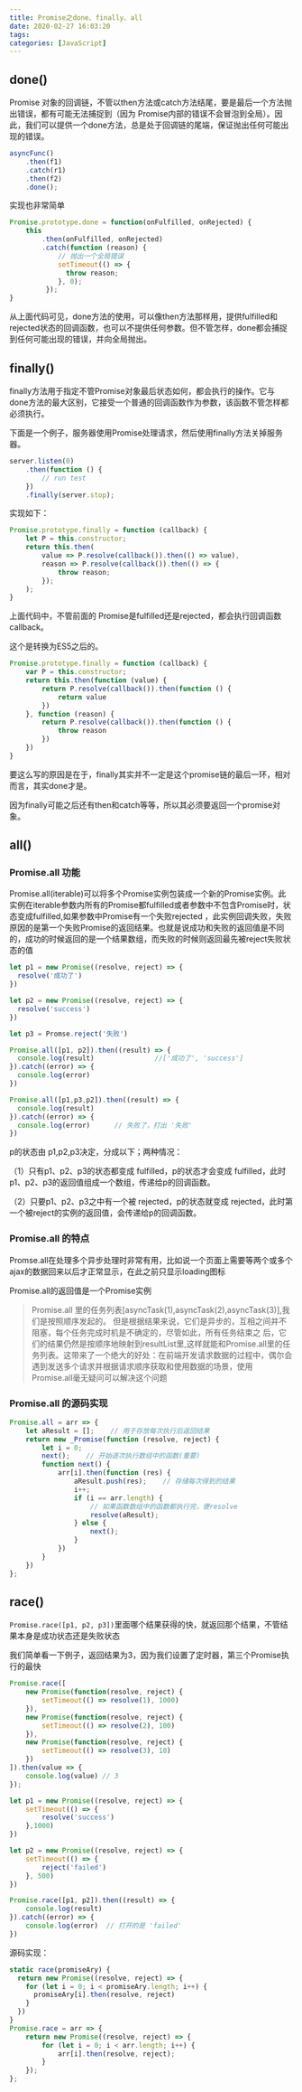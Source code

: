 ```yaml
---
title: Promise之done、finally、all
date: 2020-02-27 16:03:20
tags:
categories: [JavaScript]
---
```


## done()

Promise 对象的回调链，不管以then方法或catch方法结尾，要是最后一个方法抛出错误，都有可能无法捕捉到（因为 Promise内部的错误不会冒泡到全局）。因此，我们可以提供一个done方法，总是处于回调链的尾端，保证抛出任何可能出现的错误。

```js
asyncFunc()
    .then(f1)
    .catch(r1)
    .then(f2)
    .done();
```
<!-- more -->

实现也非常简单

```js
Promise.prototype.done = function(onFulfilled, onRejected) {
    this
        .then(onFulfilled, onRejected)
        .catch(function (reason) {
            // 抛出一个全局错误
            setTimeout(() => {
              throw reason;
            }, 0);
         });
}
```

从上面代码可见，done方法的使用，可以像then方法那样用，提供fulfilled和rejected状态的回调函数，也可以不提供任何参数。但不管怎样，done都会捕捉到任何可能出现的错误，并向全局抛出。

## finally()

finally方法用于指定不管Promise对象最后状态如何，都会执行的操作。它与done方法的最大区别，它接受一个普通的回调函数作为参数，该函数不管怎样都必须执行。

下面是一个例子，服务器使用Promise处理请求，然后使用finally方法关掉服务器。

```js
server.listen(0)
    .then(function () {
        // run test
    })
    .finally(server.stop);
 ```

实现如下：

```js
Promise.prototype.finally = function (callback) {
    let P = this.constructor;
    return this.then(
        value => P.resolve(callback()).then(() => value),
        reason => P.resolve(callback()).then(() => {
            throw reason;
        });
    );
}
```

上面代码中，不管前面的 Promise是fulfilled还是rejected，都会执行回调函数callback。

这个是转换为ES5之后的。

```js
Promise.prototype.finally = function (callback) {
    var P = this.constructor;
    return this.then(function (value) {
        return P.resolve(callback()).then(function () {
            return value
        })
    }, function (reason) {
        return P.resolve(callback()).then(function () {
            throw reason
        })
    })
}
```

要这么写的原因是在于，finally其实并不一定是这个promise链的最后一环，相对而言，其实done才是。

因为finally可能之后还有then和catch等等，所以其必须要返回一个promise对象。

## all()

### Promise.all 功能

Promise.all(iterable)可以将多个Promise实例包装成一个新的Promise实例。此实例在iterable参数内所有的Promise都fulfilled或者参数中不包含Promise时，状态变成fulfilled,如果参数中Promise有一个失败rejected ，此实例回调失败，失败原因的是第一个失败Promise的返回结果。也就是说成功和失败的返回值是不同的，成功的时候返回的是一个结果数组，而失败的时候则返回最先被reject失败状态的值

```js
let p1 = new Promise((resolve, reject) => {
  resolve('成功了')
})

let p2 = new Promise((resolve, reject) => {
  resolve('success')
})

let p3 = Promse.reject('失败')

Promise.all([p1, p2]).then((result) => {
  console.log(result)               //['成功了', 'success']
}).catch((error) => {
  console.log(error)
})

Promise.all([p1,p3,p2]).then((result) => {
  console.log(result)
}).catch((error) => {
  console.log(error)      // 失败了，打出 '失败'
})
```

p的状态由 p1,p2,p3决定，分成以下；两种情况：

（1）只有p1、p2、p3的状态都变成 fulfilled，p的状态才会变成 fulfilled，此时p1、p2、p3的返回值组成一个数组，传递给p的回调函数。

（2）只要p1、p2、p3之中有一个被 rejected，p的状态就变成 rejected，此时第一个被reject的实例的返回值，会传递给p的回调函数。

### Promise.all 的特点

Promse.all在处理多个异步处理时非常有用，比如说一个页面上需要等两个或多个ajax的数据回来以后才正常显示，在此之前只显示loading图标

Promise.all的返回值是一个Promise实例

> Promise.all 里的任务列表[asyncTask(1),asyncTask(2),asyncTask(3)],我们是按照顺序发起的。
> 但是根据结果来说，它们是异步的，互相之间并不阻塞，每个任务完成时机是不确定的，尽管如此，所有任务结束之
> 后，它们的结果仍然是按顺序地映射到resultList里,这样就能和Promise.all里的任务列表。这带来了一个绝大的好处：在前端开发请求数据的过程中，偶尔会遇到发送多个请求并根据请求顺序获取和使用数据的场景，使用Promise.all毫无疑问可以解决这个问题

### Promise.all 的源码实现

```js
Promise.all = arr => {
    let aResult = [];    // 用于存放每次执行后返回结果
    return new _Promise(function (resolve, reject) {
        let i = 0;
        next();    // 开始逐次执行数组中的函数(重要)
        function next() {
            arr[i].then(function (res) {
                aResult.push(res);    // 存储每次得到的结果
                i++;
                if (i == arr.length) {
                    // 如果函数数组中的函数都执行完，便resolve
                    resolve(aResult);
                } else {
                    next();
                }
            })
        }
    })
};
```

## race()

`Promise.race([p1, p2, p3])`里面哪个结果获得的快，就返回那个结果，不管结果本身是成功状态还是失败状态

我们简单看一下例子，返回结果为3，因为我们设置了定时器，第三个Promise执行的最快

```js
Promise.race([
    new Promise(function(resolve, reject) {
        setTimeout(() => resolve(1), 1000)
    }),
    new Promise(function(resolve, reject) {
        setTimeout(() => resolve(2), 100)
    }),
    new Promise(function(resolve, reject) {
        setTimeout(() => resolve(3), 10)
    })
]).then(value => {
    console.log(value) // 3
});
```

```js
let p1 = new Promise((resolve, reject) => {
    setTimeout(() => {
        resolve('success')
    },1000)
})

let p2 = new Promise((resolve, reject) => {
    setTimeout(() => {
        reject('failed')
    }, 500)
})

Promise.race([p1, p2]).then((result) => {
    console.log(result)
}).catch((error) => {
    console.log(error)  // 打开的是 'failed'
})
```

源码实现：

```js
static race(promiseAry) {
  return new Promise((resolve, reject) => {
    for (let i = 0; i < promiseAry.length; i++) {
      promiseAry[i].then(resolve, reject)
    }
  })
}
Promise.race = arr => {
    return new Promise((resolve, reject) => {
        for (let i = 0; i < arr.length; i++) {
            arr[i].then(resolve, reject);
        }
    });
};
```
